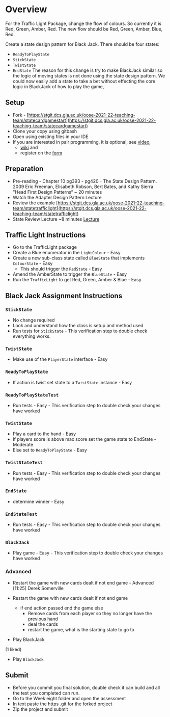 # Overview
For the Traffic Light Package, change the flow of colours. So currently it is Red, Green, Amber, Red. The new flow should be Red, Green, Amber, Blue, Red.

Create a state design pattern for Black Jack. There should be four states:
* ``ReadyToPlayState``
* ``StickState``
* ``TwistState``
* ``EndState``
The reason for this change is try to make BlackJack similar so the logic of moving states is not done using the state design pattern. We could now easily add a state to take a bet without effecting the core logic in BlackJack of how to play the game, 

## Setup
* Fork - [https://stgit.dcs.gla.ac.uk/oose-2021-22-teaching-team/statecardgamestart](https://stgit.dcs.gla.ac.uk/oose-2021-22-teaching-team/statecardgamestart)
* Clone your copy using gitbash
* Open using existing files in your IDE
* If you are interested in pair programming, it is optional, see [video](https://uofglasgow.zoom.us/rec/share/QjQt1zbjuwQGYgMrX1tDDBc-PUqa_CpvxJGI0gV1gvEStOTcGnn55ls_TQVRVbfD.N9qsbYv71kE0iBtJ?startTime=1644928799000),
    * [wiki](https://stgit.dcs.gla.ac.uk/DerekSomerville/javagetstarted/-/wikis/home/Pair-Programming) and
    * register on the [form](https://forms.office.com/Pages/ResponsePage.aspx?id=KVxybjp2UE-B8i4lTwEzyELpM2ZClsRNrJBn7A_b41VUQjREOTQxTDZZVEYzNDhRMVY3WERWWDc2TC4u)

## Preparation
* Pre-reading - Chapter 10 pg393 - pg420 - The State Design Pattern. 2009 Eric Freeman, Elisabeth Robson, Bert Bates, and Kathy Sierra. "Head First Design Patterns“ ~ 20 minutes
* Watch the Adapter Design Pattern Lecture
* Review the example [https://stgit.dcs.gla.ac.uk/oose-2021-22-teaching-team/statetrafficlight](https://stgit.dcs.gla.ac.uk/oose-2021-22-teaching-team/statetrafficlight)
* State Review Lecture ~8 minutes [Lecture](https://uofglasgow.zoom.us/rec/share/WIUsGVfxAQPODjKMPgrGdGdzlHRobhY3JECN0BhJw9T2KIcsJ-F-4zcOqLecZLAz.QfKdoVbAIc4qCLvY?startTime=1645812387000)

## Traffic Light Instructions
* Go to the TrafficLight package
* Create a Blue enumerator in the ``LightColour`` - Easy
* Create a new sub-class state called ``BlueState`` that implements `ColourState` - Easy
  * This should trigger the ``RedState`` - Easy
* Amend the AmberState to trigger the ``BlueState`` - Easy
* Run the ``TrafficLight`` to get Red, Green, Amber & Blue - Easy


## Black Jack Assignment Instructions
### ``StickState``
* No change required
* Look and understand how the class is setup and method used
* Run tests for ``StickState`` - This verification step to double check everything works.

### ``TwistState``
* Make use of the ``PlayerState`` interface - Easy

### ``ReadyToPlayState``
* If action is twist set state to a ``TwistState`` instance - Easy

### ``ReadyToPlayStateTest``
* Run tests - Easy - This verification step to double check your changes have worked

### ``TwistState``
* Play a card to the hand - Easy
* If players score is above max score set the game state to EndState - Moderate
* Else set to ``ReadyToPlayState`` - Easy

### ``TwistStateTest``
* Run tests - Easy - This verification step to double check your changes have worked

### ``EndState``
* determine winner - Easy

### ``EndStateTest``
* Run tests - Easy - This verification step to double check your changes have worked

### ``BlackJack``
* Play game - Easy - This verification step to double check your changes have worked

### Advanced
* Restart the game with new cards dealt if not end game - Advanced
[11:25] Derek Somerville
    

* Restart the game with new cards dealt if not end game
  * if end action passed end the game else
    * Remove cards from each player so they no longer have the previous hand
    * deal the cards
    * restart the game, what is the starting state to go to
* Play BlackJack



(1 liked)
* Play ``BlackJack``

## Submit
* Before you commit you final solution, double check it can build and all the test you completed can run.
* Go to the Week eight folder and open the assessment
* In text paste the https .git for the forked project
* Zip the project and submit
